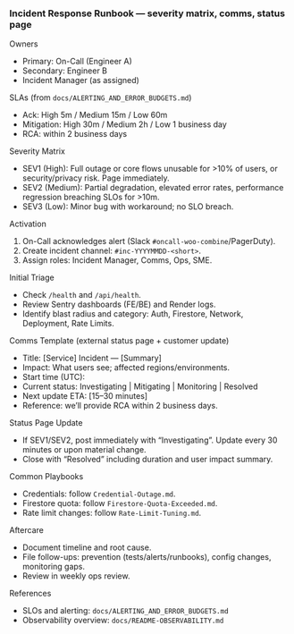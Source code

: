 ### Incident Response Runbook — severity matrix, comms, status page

Owners
- Primary: On-Call (Engineer A)
- Secondary: Engineer B
- Incident Manager (as assigned)

SLAs (from `docs/ALERTING_AND_ERROR_BUDGETS.md`)
- Ack: High 5m / Medium 15m / Low 60m
- Mitigation: High 30m / Medium 2h / Low 1 business day
- RCA: within 2 business days

Severity Matrix
- SEV1 (High): Full outage or core flows unusable for >10% of users, or security/privacy risk. Page immediately.
- SEV2 (Medium): Partial degradation, elevated error rates, performance regression breaching SLOs for >10m.
- SEV3 (Low): Minor bug with workaround; no SLO breach.

Activation
1) On-Call acknowledges alert (Slack `#oncall-woo-combine`/PagerDuty).
2) Create incident channel: `#inc-YYYYMMDD-<short>`.
3) Assign roles: Incident Manager, Comms, Ops, SME.

Initial Triage
- Check `/health` and `/api/health`.
- Review Sentry dashboards (FE/BE) and Render logs.
- Identify blast radius and category: Auth, Firestore, Network, Deployment, Rate Limits.

Comms Template (external status page + customer update)
- Title: [Service] Incident — [Summary]
- Impact: What users see; affected regions/environments.
- Start time (UTC):
- Current status: Investigating | Mitigating | Monitoring | Resolved
- Next update ETA: [15–30 minutes]
- Reference: we’ll provide RCA within 2 business days.

Status Page Update
- If SEV1/SEV2, post immediately with “Investigating”. Update every 30 minutes or upon material change.
- Close with “Resolved” including duration and user impact summary.

Common Playbooks
- Credentials: follow `Credential-Outage.md`.
- Firestore quota: follow `Firestore-Quota-Exceeded.md`.
- Rate limit changes: follow `Rate-Limit-Tuning.md`.

Aftercare
- Document timeline and root cause.
- File follow-ups: prevention (tests/alerts/runbooks), config changes, monitoring gaps.
- Review in weekly ops review.

References
- SLOs and alerting: `docs/ALERTING_AND_ERROR_BUDGETS.md`
- Observability overview: `docs/README-OBSERVABILITY.md`

